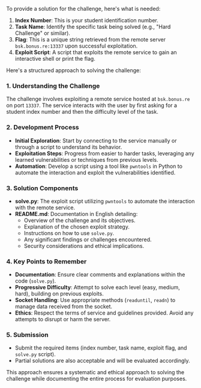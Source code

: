 To provide a solution for the challenge, here's what is needed:

1. **Index Number**: This is your student identification number.
2. **Task Name**: Identify the specific task being solved (e.g., "Hard Challenge" or similar).
3. **Flag**: This is a unique string retrieved from the remote server `bsk.bonus.re:13337` upon successful exploitation.
4. **Exploit Script**: A script that exploits the remote service to gain an interactive shell or print the flag.

Here's a structured approach to solving the challenge:

### 1. Understanding the Challenge
The challenge involves exploiting a remote service hosted at `bsk.bonus.re` on port `13337`. The service interacts with the user by first asking for a student index number and then the difficulty level of the task.

### 2. Development Process
- **Initial Exploration**: Start by connecting to the service manually or through a script to understand its behavior.
- **Exploitation Steps**: Progress from easier to harder tasks, leveraging any learned vulnerabilities or techniques from previous levels.
- **Automation**: Develop a script using a tool like `pwntools` in Python to automate the interaction and exploit the vulnerabilities identified.

### 3. Solution Components
- **solve.py**: The exploit script utilizing `pwntools` to automate the interaction with the remote service.
- **README.md**: Documentation in English detailing:
  - Overview of the challenge and its objectives.
  - Explanation of the chosen exploit strategy.
  - Instructions on how to use `solve.py`.
  - Any significant findings or challenges encountered.
  - Security considerations and ethical implications.

### 4. Key Points to Remember
- **Documentation**: Ensure clear comments and explanations within the code (`solve.py`).
- **Progressive Difficulty**: Attempt to solve each level (easy, medium, hard), building on previous exploits.
- **Socket Handling**: Use appropriate methods (`readuntil`, `readn`) to manage data received from the socket.
- **Ethics**: Respect the terms of service and guidelines provided. Avoid any attempts to disrupt or harm the server.

### 5. Submission
- Submit the required items (index number, task name, exploit flag, and `solve.py` script).
- Partial solutions are also acceptable and will be evaluated accordingly.

This approach ensures a systematic and ethical approach to solving the challenge while documenting the entire process for evaluation purposes.